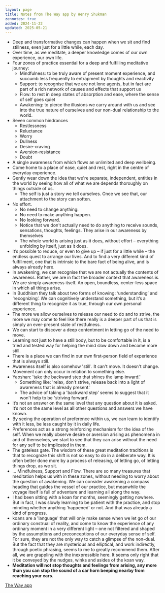 ```yaml
---
layout: page
title: Notes from The Way app by Henry Shukman
zennotes: true
added: 2024-11-22
updated: 2025-05-21
---
```


- Deep and transformative changes can happen when we sit and find stillness, even just for a little while, each day.
- Over time, as we meditate, a deeper knowledge comes of our own experience, our own life.
- Four zones of practice essential for a deep and fulfilling meditative journey:
    - Mindfulness: to be truly aware of present moment experience, and succumb less frequently to entrapment by thoughts and reactivity
    - Support: to recognise that we are not lone agents, but in fact are part of a rich network of causes and effects that support us
    - Flow: to rest in deep states of absorption and ease, where the sense of self goes quiet
    - Awakening: to pierce the illusions we carry around with us and see into the true nature of ourselves and our non-dual relationship to the world. 
- Seven common hindrances
    - Restlessness
    - Reluctance
    - Worry
    - Dullness
    - Desire-craving
    - Aversion-resistance
    - Doubt
- A single awareness from which flows an unlimited and deep wellbeing.
- Come home to a place of ease, quiet and rest, right in the centre of everyday experience.
- Gently wear down the idea that we're separate, independent, entities in the world by seeing how all of what we are depends thoroughly on things outside of us.
    - The self is just a story we tell ourselves. Once we see that, our attachment to the story can soften.
- No effort.
    - No need to change anything.
    - No need to make anything happen.
    - No looking forward.
    - Notice that we don't actually need to do anything to receive sounds, sensations, thoughts, feelings. They arise in our awareness by themselves
    - The whole world is arising just as it does, without effort – everything unfolding by itself, just as it does.
- It’s possible to reduce, or even to give up – if just for a little while – the endless quest to arrange our lives. And to find a very different kind of fulfillment, one that is intrinsic to the bare fact of being alive, and is always already here. 
- In awakening, we can recognise that we are not actually the contents of awareness. Rather, we are in fact the broader context that awareness is. We are simply awareness itself. An open, boundless, center-less space in which all things arise.
- In Buddhism they talk about two forms of knowing: ‘understanding’ and ‘recognizing’. We can cognitively understand something, but it’s a different thing to recognize it as true, through our own personal experience. 
- The more we allow ourselves to release our need to do and to strive, the more we may come to feel like there really is a deeper part of us that is simply an ever-present state of restfulness.
- We can start to discover a deep contentment in letting go of the need to move.
- Learning not just to have a still body, but to be comfortable in it, is a tried and tested way for helping the mind slow down and become more still.
- There is a place we can find in our own first-person field of experience that is always still.
- Awareness itself is also somehow 'still'. It can't move. It doesn't change. Movement can only occur in relation to something else.
- Yaoshan: 'take the backward step that shines the lamp inward.'
    - Something like: 'relax, don't strive, release back into a light of awareness that is already present.'
    - The advice of taking a 'backward step' seems to suggest that it won't help to be 'striving forward'.
- It’s not an answer on the same level that any question about it is asked. It’s not on the same level as all other questions and answers we have known.
- By seeing the operation of preference within us, we can learn to identify with it less, be less caught by it in daily life.
- Preferences act as a strong reinforcing mechanism for the idea of the self. When we really observe desire or aversion arising as phenomena in and of themselves, we start to see that they can arise without the need for any self to be implicated in them.
- The gateless gate. The wisdom of these great meditation traditions is that to recognize this shift is not so easy to do in a deliberate way. It is often better done more by a process of releasing, of letting go, of letting things drop, as we sit. 
- ... Mindfulness, Support and Flow. There are so many treasures that meditation helps us with in these zones, without needing to worry about the question of awakening. We can consider awakening a compass heading that guides the vessel of our practice, but meanwhile the voyage itself is full of adventure and learning all along the way.
- I had been sitting with a koan for months, seemingly getting nowhere. But in fact, I was slowly learning to be patient with the practice, and stop minding whether anything 'happened' or not. And that was already a kind of progress.
- koans are a 'language' that will only make sense when we let go of our ordinary construal of reality, and come to know the experience of any ordinary moment in a very different light – one not filtered and shaped by the assumptions and preconceptions of our everyday sense of self. For sure, they are not the only way to catch a glimpse of the non-dual. But the fact that they are mysterious and elliptical, and work indirectly, through poetic phrasing, seems to me to greatly recommend them. After all, we are grappling with the inexpressible here. It seems only right that it be conveyed by the nudges, winks and asides of the koan way.
- **Meditation will not stop thoughts and feelings from arising, any more than you can stop the sound of a car horn beeping nearby from reaching your ears.**

[The Way app](https://www.thewayapp.com/)

